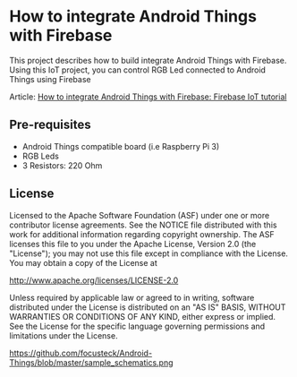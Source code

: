 How to integrate Android Things with Firebase
=====================================

This project describes how to build integrate Android Things with Firebase. Using this IoT project, you can control RGB Led connected to Android Things using Firebase

Article: [How to integrate Android Things with Firebase: Firebase IoT tutorial](https://www.survivingwithandroid.com/2017/10/how-to-integrate-android-things-with-firebase-firebase-iot-tutorial.html)


Pre-requisites
--------------

- Android Things compatible board (i.e Raspberry Pi 3)
- RGB Leds
- 3 Resistors: 220 Ohm


License
-------

Licensed to the Apache Software Foundation (ASF) under one or more contributor
license agreements.  See the NOTICE file distributed with this work for
additional information regarding copyright ownership.  The ASF licenses this
file to you under the Apache License, Version 2.0 (the "License"); you may not
use this file except in compliance with the License.  You may obtain a copy of
the License at

  http://www.apache.org/licenses/LICENSE-2.0

Unless required by applicable law or agreed to in writing, software
distributed under the License is distributed on an "AS IS" BASIS, WITHOUT
WARRANTIES OR CONDITIONS OF ANY KIND, either express or implied.  See the
License for the specific language governing permissions and limitations under
the License.

https://github.com/focusteck/Android-Things/blob/master/sample_schematics.png
